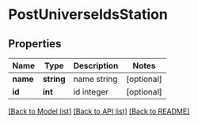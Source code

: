 # PostUniverseIdsStation

## Properties
Name | Type | Description | Notes
------------ | ------------- | ------------- | -------------
**name** | **string** | name string | [optional] 
**id** | **int** | id integer | [optional] 

[[Back to Model list]](../README.md#documentation-for-models) [[Back to API list]](../README.md#documentation-for-api-endpoints) [[Back to README]](../README.md)


